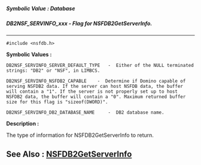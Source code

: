 ##### Symbolic Value : Database
##### DB2NSF_SERVINFO_xxx - Flag for NSFDB2GetServerInfo.
---
```
#include <nsfdb.h>
```

**Symbolic Values :**

	DB2NSF_SERVINFO_SERVER_DEFAULT_TYPE	  -  Either of the NULL terminated strings: "DB2" or "NSF", in LIMBCS.

	DB2NSF_SERVINFO_NSFDB2_CAPABLE	  -  Determine if Domino capable of serving NSFDB2 data. If the server can host NSFDB data, the buffer will contain a "1". If the server is not properly set up to host NSFDB2 data, the buffer will contain a "0". Maximum returned buffer size for this flag is "sizeof(DWORD)".

	DB2NSF_SERVINFO_DB2_DATABASE_NAME	  -  DB2 database name.


**Description :**

The type of information for NSFDB2GetServerInfo to return.


**See Also :**
[NSFDB2GetServerInfo](/domino-c-api-docs/reference/Func/NSFDB2GetServerInfo)
---
